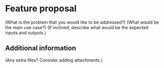 # Feature proposal

(What is the problem that you would like to be addressed?)
(What would be the main use case?)
(If inclined, describe what would be the expected inputs and outputs.)

## Additional information
(Any extra files? Consider adding attachments.)

